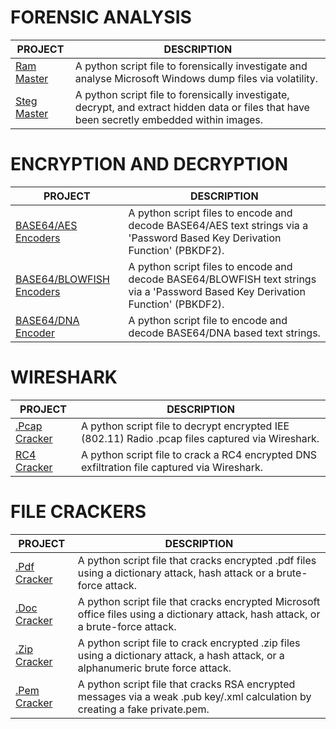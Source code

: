 
# FORENSIC ANALYSIS

| PROJECT | DESCRIPTION |
|--------------------------------|-------------|
| [Ram Master](https://github.com/BroadbentT/RAM-MASTER) | A python script file to forensically investigate and analyse Microsoft Windows dump files via volatility.|
| [Steg Master](https://github.com/BroadbentT/STEG-MASTER) | A python script file to forensically investigate, decrypt, and extract hidden data or files that have been secretly embedded within images.|

# ENCRYPTION AND DECRYPTION

| PROJECT | DESCRIPTION |
|--------------------------------|-------------|
| [BASE64/AES Encoders](https://github.com/BroadbentT/BASE64-AES) | A python script files to encode and decode BASE64/AES text strings via a 'Password Based Key Derivation Function' (PBKDF2). |
| [BASE64/BLOWFISH Encoders](https://github.com/BroadbentT/BASSE64-BLOWFISH) | A python script files to encode and decode BASE64/BLOWFISH text strings via a 'Password Based Key Derivation Function' (PBKDF2). |
| [BASE64/DNA Encoder](https://github.com/BroadbentT/DNA-CRYPTOGRAM) | A python script file to encode and decode BASE64/DNA based text strings. |

# WIRESHARK
| PROJECT | DESCRIPTION |
|--------------------------------|-----------------------------------------------------------------------------------------------------|
| [.Pcap Cracker](https://github.com/BroadbentT/PCAP-CRACKER) | A python script file to decrypt encrypted IEE (802.11) Radio .pcap files captured via Wireshark. |
| [RC4 Cracker](https://github.com/BroadbentT/RC4-CRACKER) | A python script file to crack a RC4 encrypted DNS exfiltration file captured via Wireshark. |


# FILE CRACKERS

| PROJECT | DESCRIPTION |
|--------------------------------|-------------|
| [.Pdf Cracker](https://github.com/BroadbentT/PDF-CRACKER) | A python script file that cracks encrypted .pdf files using a dictionary attack, hash attack or a brute-force attack. |
| [.Doc Cracker](https://github.com/BroadbentT/OFFICE-CRACKER) |A python script file that cracks encrypted Microsoft office files using a dictionary attack, hash attack, or a brute-force attack.|
| [.Zip Cracker](https://github.com/BroadbentT/ZIP-CRACKER) | A python script file to crack encrypted .zip files using a dictionary attack, a hash attack,  or a alphanumeric brute force attack. |
| [.Pem Cracker](https://github.com/BroadbentT/RSA-CRACKER) |A python script file that cracks RSA encrypted messages via a weak .pub key/.xml calculation by creating a fake private.pem.|


